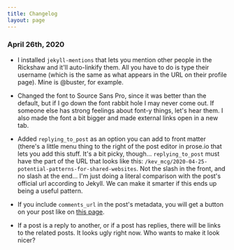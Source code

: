 ```yaml
---
title: Changelog
layout: page
---
```


### April 26th, 2020

- I installed `jekyll-mentions` that lets you mention other people in the Rickshaw and it'll auto-linkify them. All you have to do is type their username (which is the same as what appears in the URL on their profile page). Mine is @buster, for example.

- Changed the font to Source Sans Pro, since it was better than the default, but if I go down the font rabbit hole I may never come out. If someone else has strong feelings about font-y things, let's hear them. I also made the font a bit bigger and made external links open in a new tab. 

- Added `replying_to_post` as an option you can add to front matter (there's a little menu thing to the right of the post editor in prose.io that lets you add this stuff. It's a bit picky, though... `replying_to_post` must have the part of the URL that looks like this: `/kev_mcg/2020-04-25-potential-patterns-for-shared-websites`. Not the slash in the front, and no slash at the end... I'm just doing a literal comparison with the post's official url according to Jekyll. We can make it smarter if this ends up being a useful pattern.

- If you include `comments_url` in the post's metadata, you will get a button on your post like on [this page](https://busterbenson.github.io/rickshaw/buster/2020-04-26-testing-a-reply).

- If a post is a reply to another, or if a post has replies, there will be links to the related posts. It looks ugly right now. Who wants to make it look nicer?


